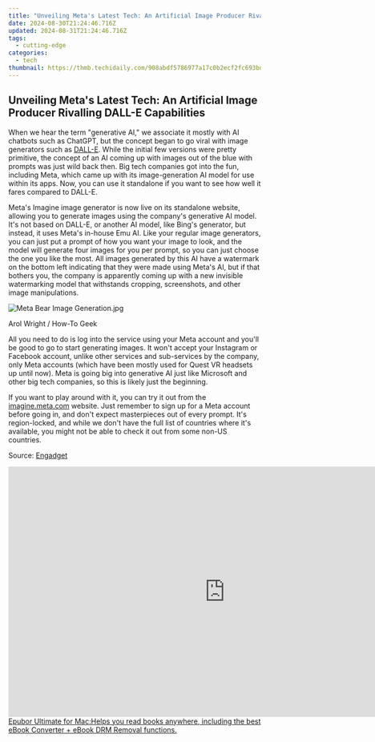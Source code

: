 ```yaml
---
title: "Unveiling Meta's Latest Tech: An Artificial Image Producer Rivalling DALL-E Capabilities"
date: 2024-08-30T21:24:46.716Z
updated: 2024-08-31T21:24:46.716Z
tags:
  - cutting-edge
categories:
  - tech
thumbnail: https://thmb.techidaily.com/908abdf5786977a17c0b2ecf2fc693bdf5a10c0549e2851740329dd839b1ac68.jpg
---
```


## Unveiling Meta's Latest Tech: An Artificial Image Producer Rivalling DALL-E Capabilities

When we hear the term "generative AI," we associate it mostly with AI chatbots such as ChatGPT, but the concept began to go viral with image generators such as [DALL-E](https://some-skills.techidaily.com/tailored-titling-for-stellar-online-video-content-for-2024/). While the initial few versions were pretty primitive, the concept of an AI coming up with images out of the blue with prompts was just wild back then. Big tech companies got into the fun, including Meta, which came up with its image-generation AI model for use within its apps. Now, you can use it standalone if you want to see how well it fares compared to DALL-E.

 Meta's Imagine image generator is now live on its standalone website, allowing you to generate images using the company's generative AI model. It's not based on DALL-E, or another AI model, like Bing's generator, but instead, it uses Meta's in-house Emu AI. Like your regular image generators, you can just put a prompt of how you want your image to look, and the model will generate four images for you per prompt, so you can just choose the one you like the most. All images generated by this AI have a watermark on the bottom left indicating that they were made using Meta's AI, but if that bothers you, the company is apparently coming up with a new invisible watermarking model that withstands cropping, screenshots, and other image manipulations.

![Meta Bear Image Generation.jpg](https://static1.howtogeekimages.com/wordpress/wp-content/uploads/2023/12/meta-bear-image-generation-jpg.png) 

Arol Wright / How-To Geek

 All you need to do is log into the service using your Meta account and you'll be good to go to start generating images. It won't accept your Instagram or Facebook account, unlike other services and sub-services by the company, only Meta accounts (which have been mostly used for Quest VR headsets up until now). Meta is going big into generative AI just like Microsoft and other big tech companies, so this is likely just the beginning.

 If you want to play around with it, you can try it out from the [imagine.meta.com](https://imagine.meta.com/) website. Just remember to sign up for a Meta account before going in, and don't expect masterpieces out of every prompt. It's region-locked, and while we don't have the full list of countries where it's available, you might not be able to check it out from some non-US countries.

 Source: [Engadget](https://www.engadget.com/metas-ai-image-generator-is-available-as-a-standalone-website-185953058.html?src=rss)

<ins class="adsbygoogle"
     style="display:block"
     data-ad-format="autorelaxed"
     data-ad-client="ca-pub-7571918770474297"
     data-ad-slot="1223367746"></ins>



<ins class="adsbygoogle"
     style="display:block"
     data-ad-client="ca-pub-7571918770474297"
     data-ad-slot="8358498916"
     data-ad-format="auto"
     data-full-width-responsive="true"></ins>



<!-- affiliate ads begin -->
<a href="https://secure.2checkout.com/order/checkout.php?PRODS=4599952&QTY=1&AFFILIATE=108875&CART=1"><iframe width="864" height="500" src="https://www.youtube.com/embed/jVnfr5HudQw" title="The Latest and Easiest Solution to Remove Kindle DRM on Windows (without Degrading)" frameborder="0" allow="accelerometer; autoplay; clipboard-write; encrypted-media; gyroscope; picture-in-picture; web-share" referrerpolicy="strict-origin-when-cross-origin" allowfullscreen></iframe>Epubor Ultimate for Mac:Helps you read books anywhere, including the best eBook Converter + eBook DRM Removal functions.</a>
<!-- affiliate ads end -->